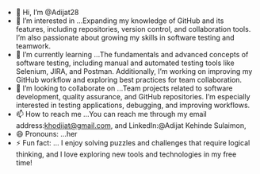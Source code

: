 - 👋 Hi, I’m @Adijat28
- 👀 I’m interested in ...Expanding my knowledge of GitHub and its features, including repositories, version control, and collaboration tools. I’m also passionate about growing my skills in software testing and teamwork.
- 🌱 I’m currently learning ...The fundamentals and advanced concepts of software testing, including manual and automated testing tools like Selenium, JIRA, and Postman. Additionally, I’m working on improving my GitHub workflow and exploring best practices for team collaboration.
- 💞️ I’m looking to collaborate on ...Team projects related to software development, quality assurance, and GitHub repositories. I’m especially interested in testing applications, debugging, and improving workflows.
- 📫 How to reach me ...You can reach me through my email address:khodijat@gmail.com, and LinkedIn:@Adijat Kehinde Sulaimon,
- 😄 Pronouns: ...her
- ⚡ Fun fact: ... I enjoy solving puzzles and challenges that require logical thinking, and I love exploring new tools and technologies in my free time!

<!---
Adijat28/Adijat28 is a ✨ special ✨ repository because its `README.md` (this file) appears on your GitHub profile.
You can click the Preview link to take a look at your changes.
--->
